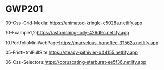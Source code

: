 # GWP201
09-Css-Grid-Media: https://animated-kringle-c5028a.netlify.app 


10-Example1,2:https://astonishing-lolly-426d9c.netlify.app


10.PortfolioMiniWebPage:https://marvelous-banoffee-31562a.netlify.app

05-FristHtmlFullSite:https://steady-pithivier-b44155.netlify.app

06-Css-Selectors:https://coruscating-starburst-ee5f36.netlify.app


